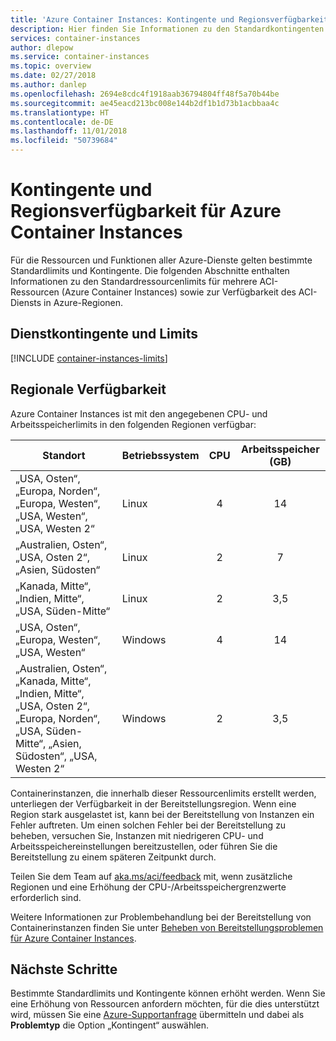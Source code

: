 ```yaml
---
title: 'Azure Container Instances: Kontingente und Regionsverfügbarkeit'
description: Hier finden Sie Informationen zu den Standardkontingenten und zur Regionsverfügbarkeit des Azure Container Instances-Diensts.
services: container-instances
author: dlepow
ms.service: container-instances
ms.topic: overview
ms.date: 02/27/2018
ms.author: danlep
ms.openlocfilehash: 2694e8cdc4f1918aab36794804ff48f5a70b44be
ms.sourcegitcommit: ae45eacd213bc008e144b2df1b1d73b1acbbaa4c
ms.translationtype: HT
ms.contentlocale: de-DE
ms.lasthandoff: 11/01/2018
ms.locfileid: "50739684"
---
```

# <a name="quotas-and-region-availability-for-azure-container-instances"></a>Kontingente und Regionsverfügbarkeit für Azure Container Instances

Für die Ressourcen und Funktionen aller Azure-Dienste gelten bestimmte Standardlimits und Kontingente. Die folgenden Abschnitte enthalten Informationen zu den Standardressourcenlimits für mehrere ACI-Ressourcen (Azure Container Instances) sowie zur Verfügbarkeit des ACI-Diensts in Azure-Regionen.

## <a name="service-quotas-and-limits"></a>Dienstkontingente und Limits

[!INCLUDE [container-instances-limits](../../includes/container-instances-limits.md)]

## <a name="region-availability"></a>Regionale Verfügbarkeit

Azure Container Instances ist mit den angegebenen CPU- und Arbeitsspeicherlimits in den folgenden Regionen verfügbar:

| Standort | Betriebssystem | CPU | Arbeitsspeicher (GB) |
| -------- | -- | :---: | :-----------: |
| „USA, Osten“, „Europa, Norden“, „Europa, Westen“, „USA, Westen“, „USA, Westen 2“ | Linux | 4 | 14 |
| „Australien, Osten“, „USA, Osten 2“, „Asien, Südosten“ | Linux | 2 | 7 |
| „Kanada, Mitte“, „Indien, Mitte“, „USA, Süden-Mitte“ | Linux | 2 | 3,5 |
| „USA, Osten“, „Europa, Westen“, „USA, Westen“ | Windows | 4 | 14 |
| „Australien, Osten“, „Kanada, Mitte“, „Indien, Mitte“, „USA, Osten 2“, „Europa, Norden“, „USA, Süden-Mitte“, „Asien, Südosten“, „USA, Westen 2“ | Windows | 2 | 3,5 |

Containerinstanzen, die innerhalb dieser Ressourcenlimits erstellt werden, unterliegen der Verfügbarkeit in der Bereitstellungsregion. Wenn eine Region stark ausgelastet ist, kann bei der Bereitstellung von Instanzen ein Fehler auftreten. Um einen solchen Fehler bei der Bereitstellung zu beheben, versuchen Sie, Instanzen mit niedrigeren CPU- und Arbeitsspeichereinstellungen bereitzustellen, oder führen Sie die Bereitstellung zu einem späteren Zeitpunkt durch.

Teilen Sie dem Team auf [aka.ms/aci/feedback](https://aka.ms/aci/feedback) mit, wenn zusätzliche Regionen und eine Erhöhung der CPU-/Arbeitsspeichergrenzwerte erforderlich sind.

Weitere Informationen zur Problembehandlung bei der Bereitstellung von Containerinstanzen finden Sie unter [Beheben von Bereitstellungsproblemen für Azure Container Instances](container-instances-troubleshooting.md).

## <a name="next-steps"></a>Nächste Schritte

Bestimmte Standardlimits und Kontingente können erhöht werden. Wenn Sie eine Erhöhung von Ressourcen anfordern möchten, für die dies unterstützt wird, müssen Sie eine [Azure-Supportanfrage][azure-support] übermitteln und dabei als **Problemtyp** die Option „Kontingent“ auswählen.

<!-- LINKS - External -->
[azure-support]: https://ms.portal.azure.com/#blade/Microsoft_Azure_Support/HelpAndSupportBlade/newsupportrequest
